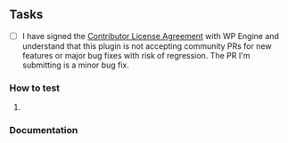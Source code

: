 ## Tasks

- [ ] I have signed the [Contributor License Agreement](https://wpeng.in/cla/) with WP Engine and understand that this plugin is not accepting community PRs for new features or major bug fixes with risk of regression. The PR I'm submitting is a minor bug fix.

<!-- A short but detailed summary of the changes. -->

<!-- Fixes #xxx. -->

### How to test
<!-- Detailed steps to test this PR. -->
1.

### Documentation
<!-- No documentation required. -->
<!-- Documentation required. See #xxx. -->
<!-- PR includes documentation. -->

